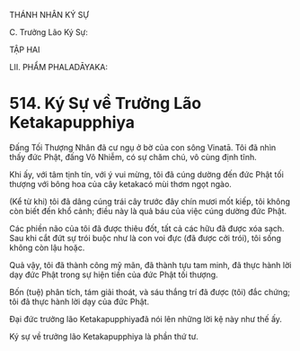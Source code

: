 THÁNH NHÂN KÝ SỰ

C. Trưởng Lão Ký Sự:

TẬP HAI

LII. PHẨM PHALADĀYAKA:

# 514. Ký Sự về Trưởng Lão Ketakapupphiya

Đấng Tối Thượng Nhân đã cư ngụ ở bờ của con sông Vinatā. Tôi đã nhìn thấy đức Phật, đấng Vô Nhiễm, có sự chăm chú, vô cùng định tĩnh.

Khi ấy, với tâm tịnh tín, với ý vui mừng, tôi đã cúng dường đến đức Phật tối thượng với bông hoa của cây ketakacó mùi thơm ngọt ngào.

(Kể từ khi) tôi đã dâng cúng trái cây trước đây chín mươi mốt kiếp, tôi không còn biết đến khổ cảnh; điều này là quả báu của việc cúng dường đức Phật.

Các phiền não của tôi đã được thiêu đốt, tất cả các hữu đã được xóa sạch. Sau khi cắt đứt sự trói buộc như là con voi đực (đã được cởi trói), tôi sống không còn lậu hoặc.

Quả vậy, tôi đã thành công mỹ mãn, đã thành tựu tam minh, đã thực hành lời dạy đức Phật trong sự hiện tiền của đức Phật tối thượng.

Bốn (tuệ) phân tích, tám giải thoát, và sáu thắng trí đã được (tôi) đắc chứng; tôi đã thực hành lời dạy của đức Phật.

Đại đức trưởng lão Ketakapupphiyađã nói lên những lời kệ này như thế ấy.

Ký sự về trưởng lão Ketakapupphiya là phần thứ tư.
